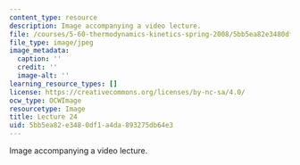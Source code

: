 ```yaml
---
content_type: resource
description: Image accompanying a video lecture.
file: /courses/5-60-thermodynamics-kinetics-spring-2008/5bb5ea82e3480df1a4da893275db64e3_lec24_th.jpg
file_type: image/jpeg
image_metadata:
  caption: ''
  credit: ''
  image-alt: ''
learning_resource_types: []
license: https://creativecommons.org/licenses/by-nc-sa/4.0/
ocw_type: OCWImage
resourcetype: Image
title: Lecture 24
uid: 5bb5ea82-e348-0df1-a4da-893275db64e3
---
```

Image accompanying a video lecture.